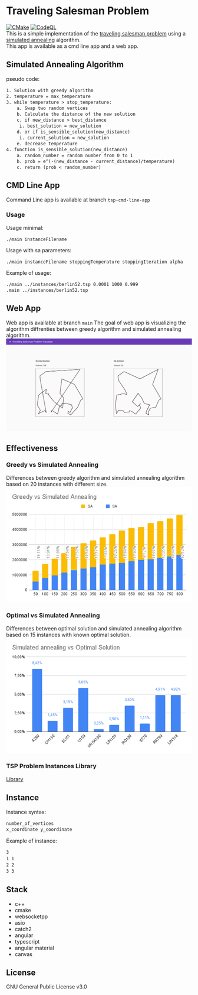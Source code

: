 # Traveling Salesman Problem

[![CMake](https://github.com/RocketSteve/travelling-salesman-problem/actions/workflows/cmake.yml/badge.svg)](https://github.com/RocketSteve/travelling-salesman-problem/actions/workflows/cmake.yml)
[![CodeQL](https://github.com/RocketSteve/travelling-salesman-problem/actions/workflows/codeql.yml/badge.svg)](https://github.com/RocketSteve/travelling-salesman-problem/actions/workflows/codeql.yml)  \
This is a simple implementation of
the [traveling salesman problem](https://en.wikipedia.org/wiki/Travelling_salesman_problem) using
a [simulated annealing](https://en.wikipedia.org/wiki/Simulated_annealing) algorithm. <br>
This app is available as a cmd line app and a web app. <br>

## Simulated Annealing Algorithm

pseudo code:

```pseudo
1. Solution with greedy algorithm
2. temperature = max_temperature
3. while temperature > stop_temperature:
    a. Swap two random vertices
    b. Calculate the distance of the new solution
    c. if new_distance > best_distance
   	 i. best_solution = new_solution
    d. or if is_sensible_solution(new_distance)
   	 i. current_solution = new_solution
    e. decrease temperature
4. function is_sensible_solution(new_distance)
    a. random_number = random number from 0 to 1
    b. prob = e^(-(new_distance - current_distance)/temperature)
    c. return (prob < random_number)
```

## CMD Line App

Command Line app is available at branch `tsp-cmd-line-app`

### Usage

Usage minimal:

```shell 
./main instanceFilename
```

Usage with sa parameters:

```shell
./main instanceFilename stoppingTemperature stoppingIteration alpha
```

Example of usage:

```shell
./main ../instances/berlin52.tsp 0.0001 1000 0.999
.main ../instances/berlin52.tsp
```

## Web App

Web app is available at branch `main`
The goal of web app is visualizing the algorithm diffrenties between greedy algorithm and simulated annealing
algorithm. <br>
![web app ui](.github/images/app-ui.png)

## Effectiveness

### Greedy vs Simulated Annealing

Differences between greedy algorithm and simulated annealing algorithm based on 20 instances with different size. <br>
![greedy vs simulated annealing](.github/images/ga-vs-sa.png)

### Optimal vs Simulated Annealing

Differences between optimal solution and simulated annealing algorithm based on 15 instances with known optimal
solution. <br>
![optimal vs simulated annealing](.github/images/sa-vs-op.png)

### TSP Problem Instances Library

[Library](http://comopt.ifi.uni-heidelberg.de/software/TSPLIB95/)

## Instance

Instance syntax:

```txt
number_of_vertices
x_coordinate y_coordinate
```

Example of instance:

```txt
3
1 1
2 2
3 3

```

## Stack

- c++
- cmake
- websocketpp
- asio
- catch2
- angular
- typescript
- angular material
- canvas

## License

GNU General Public License v3.0
